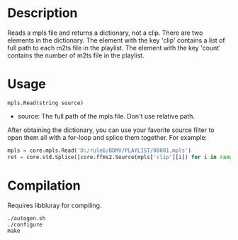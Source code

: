 Description
===========

Reads a mpls file and returns a dictionary, not a clip. There are two elements in the dictionary. The element with the key 'clip' contains a list of full path to each m2ts file in the playlist. The element with the key 'count' contains the number of m2ts file in the playlist.


Usage
=====

    mpls.Read(string source)

* source: The full path of the mpls file. Don't use relative path.


After obtaining the dictionary, you can use your favorite source filter to open them all with a for-loop and splice them together. For example:

```python
mpls = core.mpls.Read('D:/rule6/BDMV/PLAYLIST/00001.mpls')
ret = core.std.Splice([core.ffms2.Source(mpls['clip'][i]) for i in range(mpls['count'])])
```


Compilation
===========

Requires libbluray for compiling.

```
./autogen.sh
./configure
make
```
